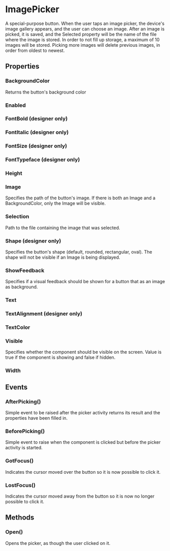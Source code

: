 # ImagePicker

A special-purpose button. When the user taps an image picker, the device's image gallery appears, and the user can choose an image. After an image is picked, it is saved, and the Selected property will be the name of the file where the image is stored. In order to not fill up storage, a maximum of 10 images will be stored. Picking more images will delete previous images, in order from oldest to newest.

## Properties

### BackgroundColor

Returns the button's background color

### Enabled

### FontBold \(designer only\)

### FontItalic \(designer only\)

### FontSize \(designer only\)

### FontTypeface \(designer only\)

### Height

### Image

Specifies the path of the button's image. If there is both an Image and a BackgroundColor, only the Image will be visible.

### Selection

Path to the file containing the image that was selected.

### Shape \(designer only\)

Specifies the button's shape \(default, rounded, rectangular, oval\). The shape will not be visible if an Image is being displayed.

### ShowFeedback

Specifies if a visual feedback should be shown for a button that as an image as background.

### Text

### TextAlignment \(designer only\)

### TextColor

### Visible

Specifies whether the component should be visible on the screen. Value is true if the component is showing and false if hidden.

### Width

## Events

### AfterPicking\(\)

Simple event to be raised after the picker activity returns its result and the properties have been filled in.

### BeforePicking\(\)

Simple event to raise when the component is clicked but before the picker activity is started.

### GotFocus\(\)

Indicates the cursor moved over the button so it is now possible to click it.

### LostFocus\(\)

Indicates the cursor moved away from the button so it is now no longer possible to click it.

## Methods

### Open\(\)

Opens the picker, as though the user clicked on it.

